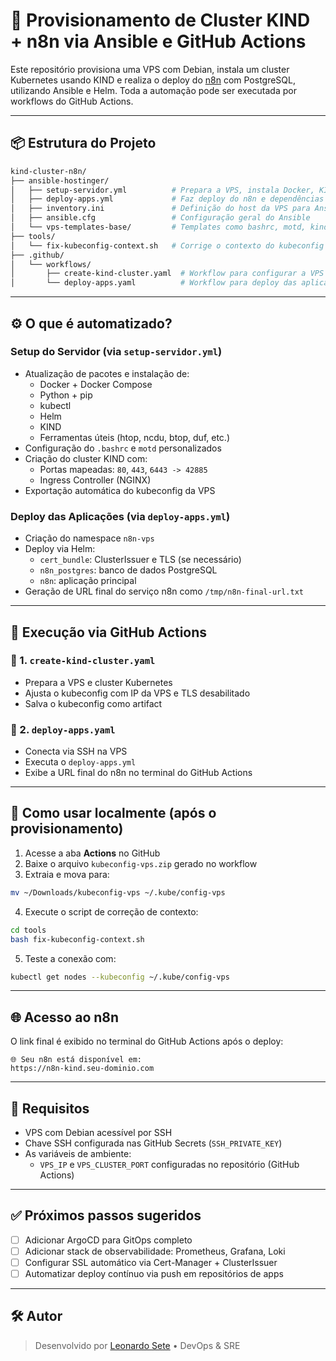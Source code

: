 # 🔧 Provisionamento de Cluster KIND + n8n via Ansible e GitHub Actions

Este repositório provisiona uma VPS com Debian, instala um cluster Kubernetes usando KIND e realiza o deploy do [n8n](https://n8n.io/) com PostgreSQL, utilizando Ansible e Helm. Toda a automação pode ser executada por workflows do GitHub Actions.

---

## 📦 Estrutura do Projeto

```bash
kind-cluster-n8n/
├── ansible-hostinger/
│   ├── setup-servidor.yml          # Prepara a VPS, instala Docker, KIND, kubectl, Helm
│   ├── deploy-apps.yml             # Faz deploy do n8n e dependências via Helm
│   ├── inventory.ini               # Definição do host da VPS para Ansible
│   ├── ansible.cfg                 # Configuração geral do Ansible
│   └── vps-templates-base/         # Templates como bashrc, motd, kind-config.yaml
├── tools/
│   └── fix-kubeconfig-context.sh   # Corrige o contexto do kubeconfig para uso local
├── .github/
│   └── workflows/
│       ├── create-kind-cluster.yaml  # Workflow para configurar a VPS e o cluster
│       └── deploy-apps.yaml          # Workflow para deploy das aplicações
```

---

## ⚙️ O que é automatizado?

### Setup do Servidor (via `setup-servidor.yml`)

- Atualização de pacotes e instalação de:
  - Docker + Docker Compose
  - Python + pip
  - kubectl
  - Helm
  - KIND
  - Ferramentas úteis (htop, ncdu, btop, duf, etc.)
- Configuração do `.bashrc` e `motd` personalizados
- Criação do cluster KIND com:
  - Portas mapeadas: `80`, `443`, `6443 -> 42885`
  - Ingress Controller (NGINX)
- Exportação automática do kubeconfig da VPS

### Deploy das Aplicações (via `deploy-apps.yml`)

- Criação do namespace `n8n-vps`
- Deploy via Helm:
  - `cert_bundle`: ClusterIssuer e TLS (se necessário)
  - `n8n_postgres`: banco de dados PostgreSQL
  - `n8n`: aplicação principal
- Geração de URL final do serviço n8n como `/tmp/n8n-final-url.txt`

---

## 🚀 Execução via GitHub Actions

### 🔧 1. `create-kind-cluster.yaml`
- Prepara a VPS e cluster Kubernetes
- Ajusta o kubeconfig com IP da VPS e TLS desabilitado
- Salva o kubeconfig como artifact

### 🚀 2. `deploy-apps.yaml`
- Conecta via SSH na VPS
- Executa o `deploy-apps.yml`
- Exibe a URL final do n8n no terminal do GitHub Actions

---

## 🧠 Como usar localmente (após o provisionamento)

1. Acesse a aba **Actions** no GitHub
2. Baixe o arquivo `kubeconfig-vps.zip` gerado no workflow
3. Extraia e mova para:

```bash
mv ~/Downloads/kubeconfig-vps ~/.kube/config-vps
```

4. Execute o script de correção de contexto:

```bash
cd tools
bash fix-kubeconfig-context.sh
```

5. Teste a conexão com:

```bash
kubectl get nodes --kubeconfig ~/.kube/config-vps
```

---

## 🌐 Acesso ao n8n

O link final é exibido no terminal do GitHub Actions após o deploy:

```
🌐 Seu n8n está disponível em:
https://n8n-kind.seu-dominio.com
```

---

## 📌 Requisitos

- VPS com Debian acessível por SSH
- Chave SSH configurada nas GitHub Secrets (`SSH_PRIVATE_KEY`)
- As variáveis de ambiente:
  - `VPS_IP` e `VPS_CLUSTER_PORT` configuradas no repositório (GitHub Actions)

---

## ✅ Próximos passos sugeridos

- [ ] Adicionar ArgoCD para GitOps completo
- [ ] Adicionar stack de observabilidade: Prometheus, Grafana, Loki
- [ ] Configurar SSL automático via Cert-Manager + ClusterIssuer
- [ ] Automatizar deploy contínuo via push em repositórios de apps

---

## 🛠️ Autor

> Desenvolvido por [Leonardo Sete](https://github.com/leonardosete) • DevOps & SRE